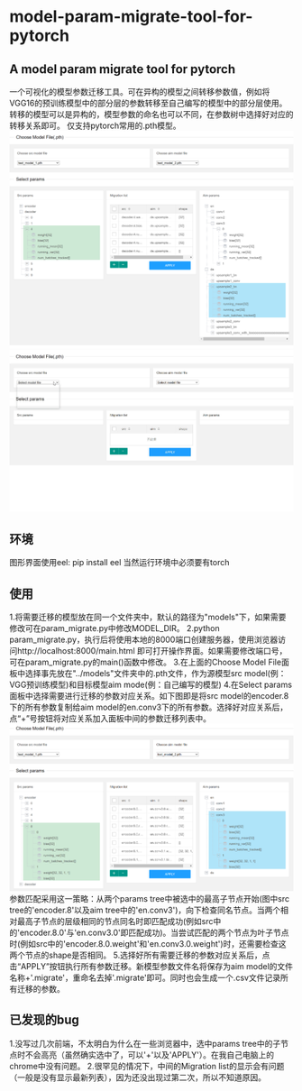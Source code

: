 # model-param-migrate-tool-for-pytorch
## A model param migrate tool for pytorch
一个可视化的模型参数迁移工具。可在异构的模型之间转移参数值，例如将VGG16的预训练模型中的部分层的参数转移至自己编写的模型中的部分层使用。转移的模型可以是异构的，模型参数的命名也可以不同，在参数树中选择好对应的转移关系即可。
仅支持pytorch常用的.pth模型。
![demo](demo/demo.png)
![demogif](demo/demo.gif)

## 环境
图形界面使用eel:
pip install eel
当然运行环境中必须要有torch

## 使用
1.将需要迁移的模型放在同一个文件夹中，默认的路径为"models"下，如果需要修改可在param_migrate.py中修改MODEL_DIR。
2.python param_migrate.py，执行后将使用本地的8000端口创建服务器，使用浏览器访问http://localhost:8000/main.html 即可打开操作界面。如果需要修改端口号，可在param_migrate.py的main()函数中修改。
3.在上面的Choose Model File面板中选择事先放在"../models"文件夹中的.pth文件，作为源模型src model(例：VGG预训练模型)和目标模型aim mode(例：自己编写的模型)
4.在Select params面板中选择需要进行迁移的参数对应关系。如下图即是将src model的encoder.8下的所有参数复制给aim model的en.conv3下的所有参数。选择好对应关系后，点“+”号按钮将对应关系加入面板中间的参数迁移列表中。
![demo2](demo/demo2.png)
参数匹配采用这一策略：从两个params tree中被选中的最高子节点开始(图中src tree的'encoder.8'以及aim tree中的'en.conv3')，向下检查同名节点。当两个相对最高子节点的层级相同的节点同名时即匹配成功(例如src中的'encoder.8.0'与'en.conv3.0'即匹配成功)。当尝试匹配的两个节点为叶子节点时(例如src中的'encoder.8.0.weight'和'en.conv3.0.weight')时，还需要检查这两个节点的shape是否相同。
5.选择好所有需要迁移的参数对应关系后，点击“APPLY”按钮执行所有参数迁移。新模型参数文件名将保存为aim model的文件名称+'.migrate'，重命名去掉'.migrate'即可。同时也会生成一个.csv文件记录所有迁移的参数。

## 已发现的bug
1.没写过几次前端，不太明白为什么在一些浏览器中，选中params tree中的子节点时不会高亮（虽然确实选中了，可以'+'以及'APPLY'）。在我自己电脑上的chrome中没有问题。
2.很罕见的情况下，中间的Migration list的显示会有问题（一般是没有显示最新列表），因为还没出现过第二次，所以不知道原因。